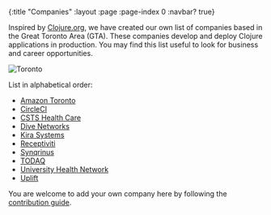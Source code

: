 {:title "Companies"
 :layout :page
 :page-index 0
 :navbar? true}

Inspired by [Clojure.org][1], we have created our own list of companies based in the Great Toronto Area (GTA). These companies develop and deploy Clojure applications in production. You may find this list useful to look for business and career opportunities.

![Toronto](/img/toronto-downtown.jpg)

List in alphabetical order:

- [Amazon Toronto](https://amazon.com)
- [CircleCI](https://circleci.com)
- [CSTS Health Care](https://aiomics.ai)
- [Dive Networks](https://www.dive-networks.com)
- [Kira Systems](https://kirasystems.com)
- [Receptiviti](https://www.receptiviti.com)
- [Synqrinus](http://synqrinus.com)
- [TODAQ](http://todaqfinance.net)
- [University Health Network](https://www.uhn.ca)
- [Uplift](https://www.uplift.com)

You are welcome to add your own company here by following the [contribution guide][2].

[1]: https://clojure.org/community/companies
[2]: /posts/2019-03-05-website-contributing
